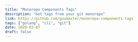 ```yaml
---
title: "Monorepo Components Tags"
description: "Get tags from your git monorepo"
link: https://github.com/guumaster/monorepo-components-tags
tags: ["golang", "cli", "git"]
date: 2020-03-07 
draft: false
---
```

